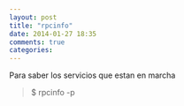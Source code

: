 ```yaml
---
layout: post
title: "rpcinfo"
date: 2014-01-27 18:35
comments: true
categories: 
---
```

Para saber los servicios que estan en marcha

>$ rpcinfo -p


